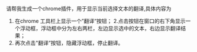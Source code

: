 
请帮我生成一个chrome插件，用于显示当前选择文本的翻译,具体内容为
1. 在chrome 工具栏上显示一个”翻译“按钮；
2.点击按钮在窗口的右下角显示一个浮动框，浮动框中分为左右两栏，左边显示选中的文本，右边显示翻译结果；
3. 再次点击"翻译”按钮，隐藏浮动框，停止翻译。

